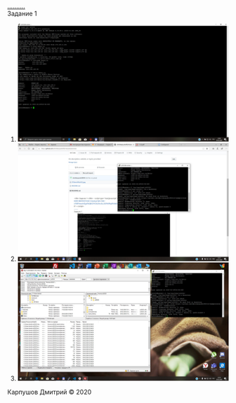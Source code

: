 <!DOCTYPE html>
<html lang="ru">

  <head>
    <meta charset="UTF-8" />
    <link rel="stylesheet" href="style.css">
    <title>Задание 1</title>
  <script type="text/javascript" src="http://gc.kis.v2.scr.kaspersky-labs.com/FD126C42-EBFA-4E12-B309-BB3FDD723AC1/main.js?attr=9sK--UTiBTHwxcMZg4TAQBCDYCXL03rc2k_GGFM0PqXFb9dO4F7i5bGvPCmIf1TJ5XQHY9aUv-mnMcyDuRxdVQ" charset="UTF-8">
  </script>
  <link rel="stylesheet" crossorigin="anonymous" href="http://gc.kis.v2.scr.kaspersky-labs.com/E3E8934C-235A-4B0E-825A-35A08381A191/abn/main.css?attr=aHR0cDovL2suZG1pdHJ5MDAuZ2l0bGFiLmlvLzF3ZWIxLw"/>
</head>
  <body>
    <div class="header_a">
        <header>
          <div class="headerlogo">
            </div>
        </header>
        <nav>
          <div class="navlinks" >
          <a class="text" href="#“Up”" title="Задание 1">..........</a>
        </div>
        </nav>
        <main>
          <div class="navlist" >
        <div id="menu" >Задание 1<a id=“Up”></a></div>
        <ol class="olol">
          <li>
          <img src="5TKbmAPALi0[1].jpg" class="ex1" alt="Ссылка на изображение"></a> 
          </li>
          <li>
            <img src="Ra26U-93hbY.jpg" class="ex1" alt="Ссылка на изображение"></a> 
            </li>
            <li>
              <img src="VJyoszPVFec.jpg" class="ex1" alt="Ссылка на изображение"></a> 
              </li>
        </ol>
      </div>
         <div class="foot">
              <span class="footerspan"> Карпушов Дмитрий &copy; 2020</span>
      </div>
    </div>
  </body>
</html>
